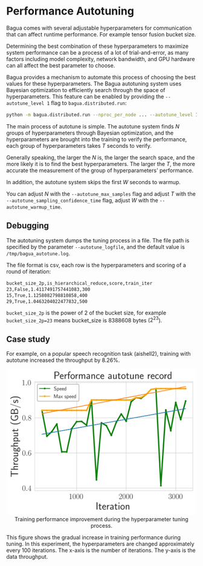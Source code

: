 # Performance Autotuning

Bagua comes with several adjustable hyperparameters for communication that can affect runtime performance. For example tensor fusion bucket size.

Determining the best combination of these hyperparameters to maximize system performance can be a process of a lot of trial-and-error, as many factors including model complexity, network bandwidth, and GPU hardware can all affect the best parameter to choose.

Bagua provides a mechanism to automate this process of choosing the best values for these hyperparameters. The Bagua autotuning system uses Bayesian optimization to efficiently search through the space of hyperparameters. This feature can be enabled by providing the `--autotune_level 1` flag to `bagua.distributed.run`:

```bash
python -m bagua.distributed.run --nproc_per_node ... --autotune_level 1 python train.py
```

The main process of autotune is simple. The autotune system finds $N$ groups of hyperparameters through Bayesian optimization, and the hyperparameters are brought into the training to verify the performance, each group of hyperparameters takes $T$ seconds to verify. 

Generally speaking, the larger the $N$ is, the larger the search space, and the more likely it is to find the best hyperparameters. The larger the $T$, the more accurate the measurement of the group of hyperparameters' performance.

In addition, the autotune system skips the first $W$ seconds to warmup.

You can adjust $N$ with the `--autotune_max_samples` flag and adjust $T$ with the `--autotune_sampling_confidence_time` flag, adjust $W$ with the `--autotune_warmup_time`.

## Debugging

The autotuning system dumps the tuning process in a file. The file path is specified by the parameter `--autotune_logfile`, and the default value is `/tmp/bagua_autotune.log`.

The file format is csv, each row is the hyperparameters and scoring of a round of iteration:

```csv
bucket_size_2p,is_hierarchical_reduce,score,train_iter
23,False,1.4117491757441083,300
15,True,1.1258082798810858,400
29,True,1.0463204022477832,500
```

`bucket_size_2p` is the power of 2 of the bucket size, for example `bucket_size_2p=23` means bucket_size is 8388608 bytes ($2^{23}$).

## Case study

For example, on a popular speech recognition task (aishell2), training with autotune increased the throughput by 8.26%.

<center>
    <img src="./figures/performance_autotune.jpg" width="500"/>
    <figcaption>Training performance improvement during the hyperparameter tuning process.</figcaption>
</center>

This figure shows the gradual increase in training performance during tuning. In
this experiment, the hyperparameters are changed approximately every 100
iterations. The x-axis is the number of iterations. The y-axis is the data
throughput.
